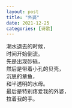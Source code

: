 ```yaml
---
layout: post
title: "外婆"
date: 2021-12-25
categories: [诗歌]
---
```


潮水退去的时候，  
时间开始倒流。  
先是出现砂砾，  
然后是带着小孔的贝壳，  
沉思的章鱼，  
和半透明的水母。  
最后是特别疼爱我的外婆，  
拉着我的手。
